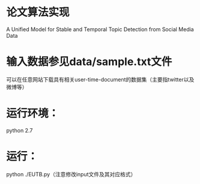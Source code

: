 # 论文算法实现
A Unified Model for Stable and Temporal Topic Detection from Social Media Data 

# 输入数据参见data/sample.txt文件
可以在任意网站下载具有相关user-time-document的数据集（主要指twitter以及微博等）

# 运行环境：
python 2.7

# 运行：
python ./EUTB.py（注意修改input文件及其对应格式）
